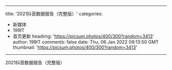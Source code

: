 
---
title: '2021抖音数据报告（完整版）'
categories: 
 - 新媒体
 - 199IT
 - 首页更新
headimg: 'https://picsum.photos/400/300?random=3413'
author: 199IT
comments: false
date: Thu, 06 Jan 2022 09:13:50 GMT
thumbnail: 'https://picsum.photos/400/300?random=3413'
---

<div>   
2021抖音数据报告（完整版）  
</div>
            